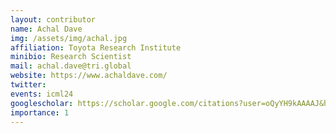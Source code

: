 ```yaml
---
layout: contributor
name: Achal Dave
img: /assets/img/achal.jpg 
affiliation: Toyota Research Institute
minibio: Research Scientist
mail: achal.dave@tri.global
website: https://www.achaldave.com/
twitter: 
events: icml24
googlescholar: https://scholar.google.com/citations?user=oQyYH9kAAAAJ&hl=en
importance: 1
---
```

